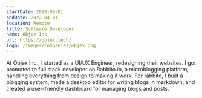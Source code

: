 ```yaml
---
startDate: 2020-09-01
endDate: 2022-04-01
location: Remote
title: Software Developer
name: Objex Inc
url: https://objex.tech/
logo: /images/companies/objex.png
---
```


At Objex Inc., I started as a UI/UX Engineer, redesigning their websites. I got promoted to full stack developer on
Rabbito.io, a microblogging platform, handling everything from design to making it work. For rabbito, I built a
blogging system, made a desktop editor for writing blogs in markdown, and created a user-friendly dashboard for
managing blogs and posts.

